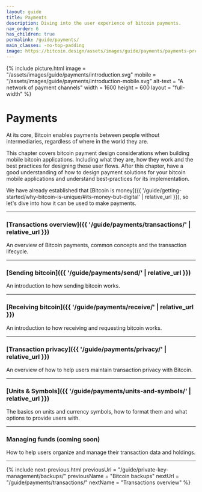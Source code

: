 ```yaml
---
layout: guide
title: Payments
description: Diving into the user experience of bitcoin payments.
nav_order: 6
has_children: true
permalink: /guide/payments/
main_classes: -no-top-padding
image: https://bitcoin.design/assets/images/guide/payments/payments-preview.jpg
---
```


{% include picture.html
   image = "/assets/images/guide/payments/introduction.svg"
   mobile = "/assets/images/guide/payments/introduction-mobile.svg"
   alt-text = "A network of payment channels"
   width = 1600
   height = 600
   layout = "full-width"
%}

# Payments

At its core, Bitcoin enables payments between people without intermediaries, regardless of where in the world they are.

This chapter covers bitcoin payment design considerations when building mobile bitcoin applications. Including what they are, how they work and the best practices for designing these user flows. After this chapter, have a good understanding of how to design payment solutions for your bitcoin mobile applications and understand best-practices for its implementation.

We have already established that [Bitcoin is money]({{ '/guide/getting-started/why-bitcoin-is-unique/#its-money-but-digital' | relative_url }}), so let's dive into how it can be used to make payments.

---

### [Transactions overview]({{ '/guide/payments/transactions/' | relative_url }})

An overview of Bitcoin payments, common concepts and the transaction lifecycle.

---

### [Sending bitcoin]({{ '/guide/payments/send/' | relative_url }})

An introduction to how sending bitcoin works.

---

### [Receiving bitcoin]({{ '/guide/payments/receive/' | relative_url }})

An introduction to how receiving and requesting bitcoin works.

---

### [Transaction privacy]({{ '/guide/payments/privacy/' | relative_url }})

An overview of how to help users maintain transaction privacy with Bitcoin.

---

### [Units & Symbols]({{ '/guide/payments/units-and-symbols/' | relative_url }})

The basics on units and currency symbols, how to format them and what options to provide users with.

---

### Managing funds (coming soon)

How to help users organize and manage their transaction data and holdings.

---

{% include next-previous.html
   previousUrl = "/guide/private-key-management/backups/"
   previousName = "Bitcoin backups"
   nextUrl = "/guide/payments/transactions/"
   nextName = "Transactions overview"
%}


